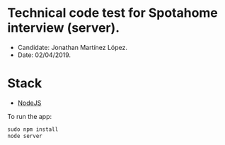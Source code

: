 # Technical code test for Spotahome interview (server).

* Candidate: Jonathan Martínez López.
* Date: 02/04/2019.

# Stack

* [NodeJS](https://nodejs.org/es/)

To run the app:
```javascript
sudo npm install
node server
```
